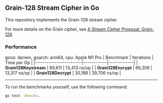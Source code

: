 ## Grain-128 Stream Cipher in Go

This repository implements the Grain-128 stream cipher.

For more details on the Grain cipher, see [A Stream Cipher Proposal: Grain-128](https://www.ecrypt.eu.org/stream/p3ciphers/grain/Grain_p3.pdf).

### Performance
goos: darwin,
goarch: arm64,
cpu: Apple M1 Pro
| Benchmark              | Iterations | Time per Op |
|------------------------|------------|-------------|
| **Grain128Keystream**   | 89,611     | 13,413 ns/op |
| **Grain128Encrypt**     | 86,306     | 13,317 ns/op |
| **Grain128Decrypt**     | 30,188     | 39,706 ns/op |

---

To run the benchmarks yourself, use the following command:

```bash
go test -bench=.

